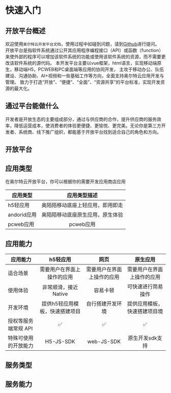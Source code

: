 # 快速入门

## 开放平台概述
欢迎使用`奥尔特云开发平台文档`，使用过程中如碰到问题，请到[Github](https://github.com/OortCloudGroup/oort-docs/issues)进行提问。  
开放平台是指软件系统通过公开其应用程序编程接口（API）或函数（function）来使外部的程序可以增加该软件系统的功能或使用该软件系统的资源，而不需要更改该软件系统的源代码。
本开发平台主要以vue框架，html语言，实现移动端原生，移动端H5，PCWEB和PC桌面端等应用的协同开发，
主攻于移动办公、队伍建设、沟通协助、AI+视频和一些基础工作等方向，全面支持奥尔特云应用开发与管理。
致力于打造“开放”、“便捷”、“全面”、“资源共享”的平台标准，实现开发资源的最大化。

## **通过平台能做什么**

开发者是开放生态的主要组成部分，通过与供应商的合作，提升供应商的服务效率，降低运营成本，使消费者的体验更便捷、更愉悦、更完美。无论你是第三方开发者、系统商、线下推广组织，都能基于开放平台找到适合自己的角色和方向。

## 开放平台


## 应用类型 

在奥尔特云开放平台，你可以根据你的需要开发应用商店应用

| 应用类型          | 应用类型描述          
| -------------    |:-------------:
| h5轻应用         |  奥陌陌移动底座上轻应用，即用即走
| andorid应用     | 奥陌陌移动底座原生应用，原生体验    
| pcweb应用       | pcweb应用

## 应用能力

 | 应用能力   |     	h5轻应用          |          	网页        |     	原生应用   
 | -------------    |:-------------:     |     :-------------:   | :-------------: 
|  适合场景       |需要用户在界面上操作的应用 |  需要用户在界面上操作的应用 |需要用户在界面上操作的应用 | 
|  使用体验        	 | 非常顺滑，接近 Native  |       	容易卡顿    |       	可快速进行简易操作        
 | 开发环境         | 	提供h5轻应用模板，快速搭建项目 | 	自行搭建开发环境   |    	提供应用模板，快速搭建项目境         
  | 授权等服务端常规 API |	✅      |                	✅      |        	✅                  
 |  特殊可使用的开放能力  	 | H5-JS-SDK     | 	web-JS-SDK    |  	原生开发sdk支持 


## 服务类型 

## 服务能力

